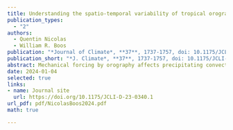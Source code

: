 ```yaml
---
title: Understanding the spatio-temporal variability of tropical orographic rainfall using convective plume buoyancy
publication_types:
  - "2"
authors:
  - Quentin Nicolas
  - William R. Boos
publication: "*Journal of Climate*, **37**, 1737-1757, doi: 10.1175/JCLI-D-23-0340.1"
publication_short: "*J. Climate*, **37**, 1737-1757, doi: 10.1175/JCLI-D-23-0340.1"
abstract: Mechanical forcing by orography affects precipitating convection across many tropical regions, but controls on the intensity and horizontal extent of the orographic precipitation peak and rain shadow remain poorly understood. A recent theory explains this control of precipitation as arising from modulation of lower-tropospheric temperature and moisture by orographic mechanical forcing, setting the distribution of convective rainfall by controlling parcel buoyancy. Using satellite and reanalysis data, we evaluate this theory by investigating spatiotemporal precipitation variations in six mountainous tropical regions spanning South and Southeast Asia, and the Maritime Continent. We show that a strong relationship holds in these regions between daily precipitation and a measure of convective plume buoyancy. This measure depends on boundary layer thermodynamic properties and lower-free-tropospheric moisture and temperature. Consistent with the theory, temporal variations in lower-free-tropospheric temperature are primarily modulated by orographic mechanical lifting through changes in cross-slope wind speed. However, winds directed along background horizontal moisture gradients also influence lower-tropospheric moisture variations in some regions. The buoyancy measure is also shown to explain many aspects of the spatial patterns of precipitation. Finally, we present a linear model with two horizontal dimensions that combines mountain wave dynamics with a linearized closure exploiting the relationship between precipitation and plume buoyancy. In some regions, this model skillfully captures the spatial structure and intensity of rainfall; it underestimates rainfall in regions where time-mean ascent in large-scale convergence zones shapes lower-tropospheric humidity. Overall, these results provide new understanding of fundamental processes controlling subseasonal and spatial variations in tropical orographic precipitation.
date: 2024-01-04
selected: true
links:
- name: Journal site
  url: https://doi.org/10.1175/JCLI-D-23-0340.1
url_pdf: pdf/NicolasBoos2024.pdf
math: true

---
```

